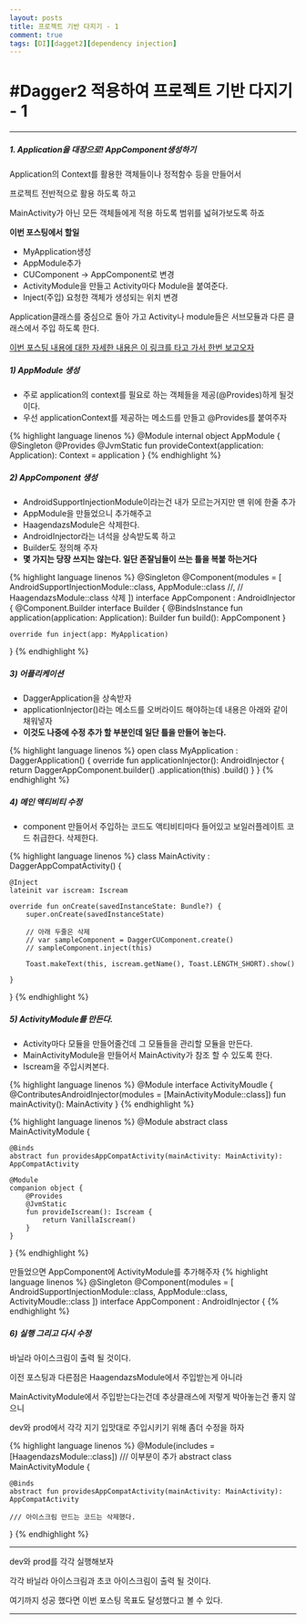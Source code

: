 ```yaml
---
layout: posts
title: 프로젝트 기반 다지기 - 1
comment: true
tags: [DI][dagget2][dependency injection]
---
```


#Dagger2 적용하여 프로젝트 기반 다지기 - 1
===
***
##### 1. Application을 대장으로! AppComponent생성하기

Application의 Context를 활용한 객체들이나 정적함수 등을 만들어서

프로젝트 전반적으로 활용 하도록 하고

MainActivity가 아닌 모든 객체들에게 적용 하도록 범위를 넓혀가보도록 하죠

**이번 포스팅에서 할일**
- MyApplication생성
- AppModule추가
- CUComponent -> AppComponent로 변경
- ActivityModule을 만들고 Activity마다 Module을 붙여준다.
- Inject(주입) 요청한 객체가 생성되는 위치 변경

Application클래스를 중심으로 돌아 가고 Activity나 module들은 서브모듈과 다른 클래스에서 주입 하도록 한다.

[이번 포스팅 내용에 대한 자세한 내용은 이 링크를 타고 가서 한번 보고오자](https://rimduhui.tistory.com/57)

##### 1) AppModule 생성

- 주로 application의 context를 필요로 하는 객체들을 제공(@Provides)하게 될것이다.
- 우선 applicationContext를 제공하는 메소드를 만들고 @Provides를 붙여주자

{% highlight language linenos %}
@Module
internal object AppModule {
    @Singleton
    @Provides
    @JvmStatic
    fun provideContext(application: Application): Context = application
}
{% endhighlight %}

##### 2) AppComponent 생성
- AndroidSupportInjectionModule이라는건 내가 모르는거지만 맨 위에 한줄 추가
- AppModule을 만들었으니 추가해주고
- HaagendazsModule은 삭제한다.
- AndroidInjector라는 녀석을 상속받도록 하고
- Builder도 정의해 주자
- **몇 가지는 당장 쓰지는 않는다. 일단 존잘님들이 쓰는 틀을 복붙 하는거다**

{% highlight language linenos %}
@Singleton
@Component(modules = [
    AndroidSupportInjectionModule::class,
    AppModule::class //,
    // HaagendazsModule::class 삭제
])
interface AppComponent : AndroidInjector<MyApplication> {
    @Component.Builder
    interface Builder {
        @BindsInstance
        fun application(application: Application): Builder
        fun build(): AppComponent
    }

    override fun inject(app: MyApplication)
}
{% endhighlight %}

##### 3) 어플리케이션
- DaggerApplication을 상속받자
- applicationInjector()라는 메소드를 오버라이드 해야하는데 내용은 아래와 같이 채워넣자
- **이것도 나중에 수정 추가 할 부분인데 일단 틀을 만들어 놓는다.**

{% highlight language linenos %}
open class MyApplication : DaggerApplication() {
    override fun applicationInjector(): AndroidInjector<out DaggerApplication> {
        return DaggerAppComponent.builder()
            .application(this)
            .build()
    }
}
{% endhighlight %}


##### 4) 메인 액티비티 수정

- component 만들어서 주입하는 코드도 액티비티마다 들어있고 보일러플레이트 코드 취급한다. 삭제한다.

{% highlight language linenos %}
class MainActivity : DaggerAppCompatActivity() {

    @Inject
    lateinit var iscream: Iscream

    override fun onCreate(savedInstanceState: Bundle?) {
        super.onCreate(savedInstanceState)

        // 아래 두줄은 삭제
        // var sampleComponent = DaggerCUComponent.create()
        // sampleComponent.inject(this)

        Toast.makeText(this, iscream.getName(), Toast.LENGTH_SHORT).show()

    }

}
{% endhighlight %}


##### 5) ActivityModule를 만든다.

- Activity마다 모듈을 만들어줄건데 그 모듈들을 관리할 모듈을 만든다.
- MainActivityModule을 만들어서 MainActivity가 참조 할 수 있도록 한다.
- Iscream을 주입시켜본다.

{% highlight language linenos %}
@Module
interface ActivityMoudle
{
    @ContributesAndroidInjector(modules = [MainActivityModule::class])
    fun mainActivity(): MainActivity
}
{% endhighlight %}

{% highlight language linenos %}
@Module
abstract class  MainActivityModule {

    @Binds
    abstract fun providesAppCompatActivity(mainActivity: MainActivity): AppCompatActivity

    @Module
    companion object {
        @Provides
        @JvmStatic
        fun provideIscream(): Iscream {
            return VanillaIscream()
        }
    }
}
{% endhighlight %}

만들었으면 AppComponent에 ActivityModule를 추가해주자
{% highlight language linenos %}
@Singleton
@Component(modules = [
    AndroidSupportInjectionModule::class,
    AppModule::class,
    ActivityMoudle::class
])
interface AppComponent : AndroidInjector<MyApplication> {
{% endhighlight %}


##### 6) 실행 그리고 다시 수정

바닐라 아이스크림이 출력 될 것이다.

이전 포스팅과 다른점은 HaagendazsModule에서 주입받는게 아니라

MainActivityModule에서 주입받는다는건데 추상클래스에 저렇게 박아놓는건 좋지 않으니

dev와 prod에서 각각 지기 입맛대로 주입시키기 위해 좀더 수정을 하자

{% highlight language linenos %}
@Module(includes = [HaagendazsModule::class]) /// 이부분이 추가
abstract class  MainActivityModule {

    @Binds
    abstract fun providesAppCompatActivity(mainActivity: MainActivity): AppCompatActivity

    /// 아이스크림 만드는 코드는 삭제했다.

}
{% endhighlight %}

---

dev와 prod를 각각 실행해보자

각각 바닐라 아이스크림과 초코 아이스크림이 출력 될 것이다.

여기까지 성공 했다면 이번 포스팅 목표도 달성했다고 볼 수 있다.

---
